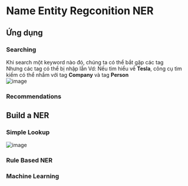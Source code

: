 # Name Entity Regconition NER
## Ứng dụng
### Searching
Khi search một keyword nào đó, chúng ta có thể bắt gặp các tag  
Nhưng các tag có thể bị nhập lẫn 
Vd: Nếu tìm hiểu về **Tesla**, công cụ tìm kiếm có thể nhầm với tag **Company** và tag **Person**  
![image](https://github.com/MinhHung7/NLP_Tutorials/assets/118424791/a0a3b015-0c83-4efb-bed5-e4c04bce9792)
### Recommendations
## Build a NER
### Simple Lookup
![image](https://github.com/MinhHung7/NLP_Tutorials/assets/118424791/23ccc781-e8ca-4362-89e1-d01863e36e72)
### Rule Based NER
### Machine Learning
